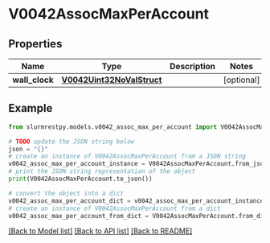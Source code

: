 # V0042AssocMaxPerAccount


## Properties

Name | Type | Description | Notes
------------ | ------------- | ------------- | -------------
**wall_clock** | [**V0042Uint32NoValStruct**](V0042Uint32NoValStruct.md) |  | [optional]

## Example

```python
from slurmrestpy.models.v0042_assoc_max_per_account import V0042AssocMaxPerAccount

# TODO update the JSON string below
json = "{}"
# create an instance of V0042AssocMaxPerAccount from a JSON string
v0042_assoc_max_per_account_instance = V0042AssocMaxPerAccount.from_json(json)
# print the JSON string representation of the object
print(V0042AssocMaxPerAccount.to_json())

# convert the object into a dict
v0042_assoc_max_per_account_dict = v0042_assoc_max_per_account_instance.to_dict()
# create an instance of V0042AssocMaxPerAccount from a dict
v0042_assoc_max_per_account_from_dict = V0042AssocMaxPerAccount.from_dict(v0042_assoc_max_per_account_dict)
```
[[Back to Model list]](../README.md#documentation-for-models) [[Back to API list]](../README.md#documentation-for-api-endpoints) [[Back to README]](../README.md)


